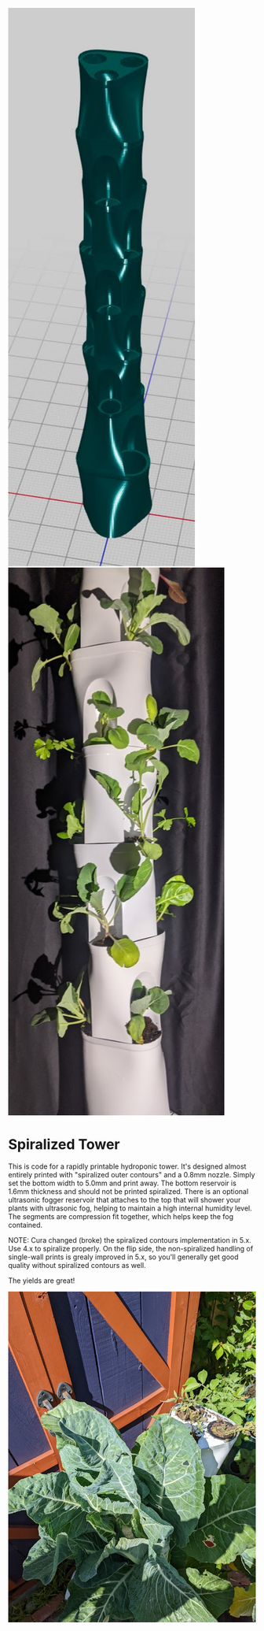 
<p float="left">
  <img src="resources/images/spiralized-hydroponic-tower.jpg" width="380" />
  <img src="resources/images/printed-tower.jpg" width="440" /> 
</p>

# Spiralized Tower

This is code for a rapidly printable hydroponic tower. It's designed almost entirely printed with "spiralized outer contours" and a 0.8mm nozzle. Simply set the bottom width to 5.0mm and print away. The bottom reservoir is 1.6mm thickness and should not be printed spiralized. There is an optional ultrasonic fogger reservoir that attaches to the top that will shower your plants with ultrasonic fog, helping to maintain a high internal humidity level. The segments are compression fit together, which helps keep the fog contained.

NOTE: Cura changed (broke) the spiralized contours implementation in 5.x. Use 4.x to spiralize properly. On the flip side, the non-spiralized handling of single-wall prints is grealy improved in 5.x, so you'll generally get good quality without spiralized contours as well.


The yields are great!

![Cauliflour](resources/images/cauliflour.jpg)
